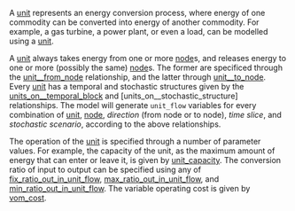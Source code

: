 A [unit](@ref) represents an energy conversion process, where energy of one commodity can be converted
into energy of another commodity. For example, a gas turbine, a power plant, or even a load,
can be modelled using a [unit](@ref).

A [unit](@ref) always takes energy from one or more [node](@ref)s, and releases energy to
one or more (possibly the same) [node](@ref)s.
The former are specificed through the [unit\_\_from\_node](@ref) relationship,
and the latter through [unit\_\_to\_node](@ref).
Every [unit](@ref) has a temporal and stochastic structures given by the
[units\_on\_\_temporal\_block](@ref) and [units\_on\_\_stochastic\_structure] relationships.
The model will generate `unit_flow` variables for every combination of
[unit](@ref), [node](@ref), *direction* (from node or to node), *time slice*, and *stochastic scenario*,
according to the above relationships.

The operation of the [unit](@ref) is specified through a number of parameter values.
For example, the capacity of the unit, as the maximum amount of energy that can enter or leave it,
is given by [unit\_capacity](@ref).
The conversion ratio of input to output can be specified using any of [fix\_ratio\_out\_in\_unit\_flow](@ref),
[max\_ratio\_out\_in\_unit\_flow](@ref), and [min\_ratio\_out\_in\_unit\_flow](@ref).
The variable operating cost is given by [vom\_cost](@ref).